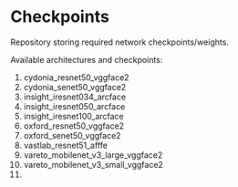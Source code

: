 # Checkpoints
Repository storing required network checkpoints/weights.

Available architectures and checkpoints:
1. cydonia_resnet50_vggface2
2. cydonia_senet50_vggface2
3. insight_iresnet034_arcface
4. insight_iresnet050_arcface
5. insight_iresnet100_arcface
6. oxford_resnet50_vggface2
7. oxford_senet50_vggface2
8. vastlab_resnet51_afffe
9. vareto_mobilenet_v3_large_vggface2
10. vareto_mobilenet_v3_small_vggface2
11. 
